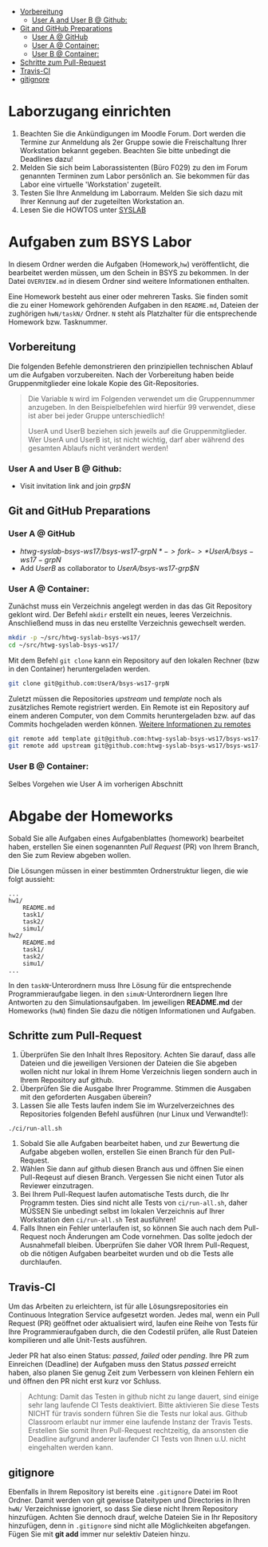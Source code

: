 - [Vorbereitung](#vorbereitung)
    - [User A and User B @ Github:](#user-a-and-user-b-github)
- [Git and GitHub Preparations](#git-and-github-preparations)
    - [User A @ GitHub](#user-a-github)
    - [User A @ Container:](#user-a-container)
    - [User B @ Container:](#user-b-container)
- [Schritte zum Pull-Request](#schritte-zum-pull-request)
- [Travis-CI](#travis-ci)
- [gitignore](#gitignore)

# Laborzugang einrichten

1. Beachten Sie die Ankündigungen im Moodle Forum. Dort werden die Termine zur Anmeldung als 2er Gruppe sowie die Freischaltung Ihrer Workstation bekannt gegeben. Beachten Sie bitte unbedingt die Deadlines dazu!
1. Melden Sie sich beim Laborassistenten (Büro F029) zu den im Forum genannten Terminen zum Labor persönlich an. Sie bekommen für das Labor eine virtuelle 'Workstation' zugeteilt.
1. Testen Sie Ihre Anmeldung im Laborraum. Melden Sie sich dazu mit Ihrer Kennung auf der zugeteilten Workstation an.
1. Lesen Sie die HOWTOS unter [SYSLAB][]


# Aufgaben zum BSYS Labor

In diesem Ordner werden die Aufgaben (Homework,`hw`) veröffentlicht, die bearbeitet werden müssen, um den Schein in BSYS zu bekommen. In der Datei `OVERVIEW.md` in diesem Ordner sind weitere Informationen enthalten.

Eine Homework besteht aus einer oder mehreren Tasks. Sie finden somit die zu einer Homework gehörenden Aufgaben in den `README.md`, Dateien der zughörigen `hwN/taskN/` Ordner. `N` steht als Platzhalter für die entsprechende Homework bzw. Tasknummer.

## Vorbereitung
Die folgenden Befehle demonstrieren den prinzipiellen technischen Ablauf um die Aufgaben vorzubereiten.
Nach der Vorbereitung haben beide Gruppenmitglieder eine lokale Kopie des Git-Repositories.

> Die Variable `N` wird im Folgenden verwendet um die Gruppennummer anzugeben.
> In den Beispielbefehlen wird hierfür 99 verwendet, diese ist aber bei jeder Gruppe unterschiedlich!
>
> UserA und UserB beziehen sich jeweils auf die Gruppenmitglieder.
> Wer UserA und UserB ist, ist nicht wichtig, darf aber während des gesamten Ablaufs nicht verändert werden!

### User A and User B @ Github:
* Visit invitation link and join _grp$N_

## Git and GitHub Preparations

### User A @ GitHub
* *htwg-syslab-bsys-ws17/bsys-ws17-grp$N* -> fork -> *UserA/bsys-ws17-grp$N*
* Add _UserB_ as collaborator to *UserA/bsys-ws17-grp$N*

### User A @ Container:

Zunächst muss ein Verzeichnis angelegt werden in das das Git Repository geklont wird. Der Befehl `mkdir` erstellt ein neues, leeres Verzeichnis. Anschließend muss in das neu erstellte Verzeichnis gewechselt werden.
```bash
mkdir -p ~/src/htwg-syslab-bsys-ws17/
cd ~/src/htwg-syslab-bsys-ws17/
```

Mit dem Befehl `git clone` kann ein Repository auf den lokalen Rechner (bzw in den Container) heruntergeladen werden.
```bash
git clone git@github.com:UserA/bsys-ws17-grpN
```

Zuletzt müssen die Repositories *upstream* und *template* noch als zusätzliches Remote registriert werden. Ein Remote ist ein Repository auf einem anderen Computer, von dem Commits heruntergeladen bzw. auf das Commits hochgeladen werden können. [Weitere Informationen zu remotes](https://git-scm.com/book/en/v2/Git-Basics-Working-with-Remotes)
```bash
git remote add template git@github.com:htwg-syslab-bsys-ws17/bsys-ws17-template.git
git remote add upstream git@github.com:htwg-syslab-bsys-ws17/bsys-ws17-grpN.git
```

### User B @ Container:

Selbes Vorgehen wie User A im vorherigen Abschnitt

# Abgabe der Homeworks

Sobald Sie alle Aufgaben eines Aufgabenblattes (homework) bearbeitet haben, erstellen Sie einen sogenannten  *Pull Request* (PR) von Ihrem Branch, den Sie zum Review abgeben wollen.

Die Lösungen müssen in einer bestimmten Ordnerstruktur liegen, die wie folgt
aussieht:

```
...
hw1/
    README.md
    task1/
    task2/
    simu1/
hw2/
    README.md
    task1/
    task2/
    simu1/
...
```

In den `taskN`-Unterordnern muss Ihre Lösung für die entsprechende Programmieraufgabe
liegen. in den `simuN`-Unterordnern liegen Ihre Antworten zu den Simulationsaufgaben. Im jeweiligen **README.md** der Homeworks (`hwN`) finden Sie dazu die nötigen Informationen und Aufgaben.

## Schritte zum Pull-Request
1. Überprüfen Sie den Inhalt Ihres Repository. Achten Sie darauf, dass alle Dateien und die jeweiligen Versionen der Dateien die Sie abgeben wollen nicht nur lokal in Ihrem Home Verzeichnis liegen sondern auch in Ihrem Repository auf github.
1. Überprüfen Sie die Ausgabe Ihrer Programme. Stimmen die Ausgaben mit den geforderten Ausgaben überein?
1. Lassen Sie alle Tests laufen indem Sie im Wurzelverzeichnes des Repositories folgenden Befehl ausführen (nur Linux und Verwandte!):

```
./ci/run-all.sh
```

1. Sobald Sie alle Aufgaben bearbeitet haben, und zur Bewertung die Aufgabe abgeben wollen, erstellen Sie einen Branch für den Pull-Request.
1. Wählen Sie dann auf github diesen Branch aus und öffnen Sie einen Pull-Reqeust auf diesen Branch. Vergessen Sie nicht einen Tutor als Reviewer einzutragen.
1. Bei Ihrem Pull-Request laufen automatische Tests durch, die Ihr Programm testen. Dies sind nicht alle Tests von `ci/run-all.sh`, daher MÜSSEN Sie unbedingt selbst im lokalen Verzeichnis auf Ihrer Workstation den `ci/run-all.sh` Test ausführen!
1. Falls Ihnen ein Fehler unterlaufen ist, so können Sie auch nach dem Pull-Request noch Änderungen am Code vornehmen. Das sollte jedoch der Ausnahmefall bleiben. Überprüfen Sie daher VOR Ihrem Pull-Request, ob die nötigen Aufgaben bearbeitet wurden und ob die Tests alle durchlaufen.


## Travis-CI

Um das Arbeiten zu erleichtern, ist für alle Lösungsrepositories ein Continuous
Integration Service aufgesetzt worden. Jedes mal, wenn ein Pull Request (PR) geöffnet oder aktualisiert wird, laufen eine Reihe von Tests für Ihre Programmieraufgaben durch, die den Codestil prüfen, alle Rust Dateien kompilieren und alle Unit-Tests ausführen.

Jeder PR hat also einen Status: *passed*, *failed* oder *pending*. Ihre PR zum
Einreichen (Deadline) der Aufgaben muss den Status *passed* erreicht
haben, also planen Sie genug Zeit zum Verbessern von kleinen Fehlern ein und öffnen den PR nicht erst kurz vor Schluss.

>Achtung: Damit das Testen in github nicht zu lange dauert, sind einige sehr lang laufende CI Tests deaktiviert. Bitte aktivieren Sie diese Tests NICHT für travis sondern führen Sie die Tests nur lokal aus. Github Classroom erlaubt nur immer eine laufende Instanz der Travis Tests. Erstellen Sie somit Ihren Pull-Request rechtzeitig, da ansonsten die Deadline aufgrund anderer laufender CI Tests von Ihnen u.U. nicht eingehalten werden kann.

## gitignore

Ebenfalls in Ihrem Repository ist bereits eine `.gitignore` Datei im Root Ordner. Damit werden von git gewisse Dateitypen und Directories in Ihren `hwN/` Verzeichnisse ignoriert, so dass Sie diese nicht Ihrem Repository hinzufügen. Achten Sie dennoch drauf, welche Dateien Sie in Ihr Repository hinzufügen, denn in `.gitignore` sind nicht alle Möglichkeiten abgefangen. Fügen Sie mit **git add** immer nur selektiv Dateien hinzu.

[SYSLAB]: https://htwg-syslab.github.io